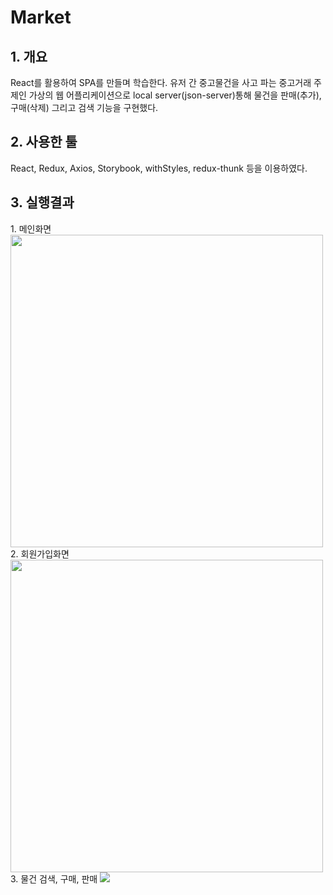 <h1>Market</h1>
<h2>1. 개요</h2>
React를 활용하여 SPA를 만들며 학습한다.
유저 간 중고물건을 사고 파는 중고거래 주제인 가상의 웹 어플리케이션으로 local server(json-server)통해 물건을 판매(추가), 구매(삭제) 그리고 검색 기능을 구현했다. 
<h2>2. 사용한 툴</h2>
React, Redux, Axios, Storybook, withStyles, redux-thunk 등을 이용하였다.
<h2>3. 실행결과</h2>
1. 메인화면
<img src=https://user-images.githubusercontent.com/77057563/218315291-0ca4842e-89ad-49f9-bb62-52ee33543afb.jpg width="500" height="500"/>
2. 회원가입화면
<img src=https://user-images.githubusercontent.com/77057563/218315314-fd9a26cb-18b2-4200-aef8-425354ebb5d9.jpg width="500" height="500"/>
3. 물건 검색, 구매, 판매
<img src=/>
